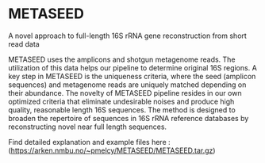 # METASEED
A novel approach to full-length 16S rRNA gene reconstruction from short read data

METASEED uses the amplicons and shotgun metagenome reads. The utilization of this data helps our pipeline to determine original 16S regions. A key step in METASEED is the uniqueness criteria, where the seed (amplicon sequences) and metagenome reads are uniquely matched depending on their abundance. The novelty of METASEED pipeline resides in our own optimized criteria that eliminate undesirable noises and produce high quality, reasonable length 16S sequences. The method is designed to broaden the repertoire of sequences in 16S rRNA reference databases by reconstructing novel near full length sequences. 

Find detailed explanation and example files here : (https://arken.nmbu.no/~pmelcy/METASEED/METASEED.tar.gz)

